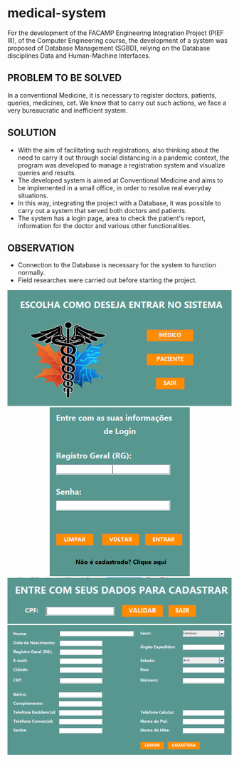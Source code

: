 # medical-system

For the development of the FACAMP Engineering Integration Project (PIEF III), of the Computer Engineering course, the development of a system was proposed of Database Management (SGBD), relying on the Database disciplines Data and Human-Machine Interfaces.<BR>

## PROBLEM TO BE SOLVED
In a conventional Medicine, it is necessary to register doctors, patients, queries, medicines, cet. We know that to carry out such actions, we face a very bureaucratic and inefficient system.

## SOLUTION
* With the aim of facilitating such registrations, also thinking about the need to carry it out through social distancing in a pandemic context, the program was developed to manage a registration system and visualize queries and results.
* The developed system is aimed at Conventional Medicine and aims to be implemented in a small office, in order to resolve real everyday situations.
* In this way, integrating the project with a Database, it was possible to carry out a system that served both doctors and patients.
* The system has a login page, area to check the patient's report, information for the doctor and various other functionalities.

## OBSERVATION
* Connection to the Database is necessary for the system to function normally.
* Field researches were carried out before starting the project.

<p align="center">
  <img src="https://github.com/rharcosta/medical-system/blob/main/Imagens/Entrada.png"/>
  <img src="https://github.com/rharcosta/medical-system/blob/main/Imagens/Login.png"/>
  <img src="https://github.com/rharcosta/medical-system/blob/main/Imagens/Validação.png"/>
  <img src="https://github.com/rharcosta/medical-system/blob/main/Imagens/Dados.png"/>
</p>
